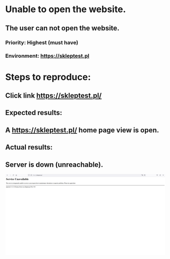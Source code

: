 # **Unable to open the website.**

## The user can not open the website.

### Priority: **Highest (must have)**

### Environment: **https://skleptest.pl**

# Steps to reproduce:

## Click link https://skleptest.pl/

## **Expected results:**

## A https://skleptest.pl/ home page view  is open.

## **Actual results:**

## Server is down (unreachable).

[![image-001.png](https://raw.githubusercontent.com/Karolka29/sandbox/d321cae74c106283590c8d15355adc88fee2c801/images/image-001.png)](https://github.com/Karolka29/sandbox/blob/d321cae74c106283590c8d15355adc88fee2c801/images/image-001.png)